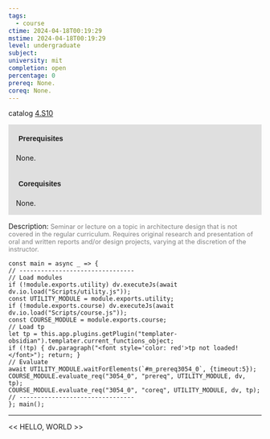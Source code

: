```yaml
---
tags:
  - course
ctime: 2024-04-18T00:19:29
mstime: 2024-04-18T00:19:29
level: undergraduate
subject: 
university: mit
completion: open
percentage: 0
prereq: None.
coreq: None.
---
```


catalog [4.S10](http://student.mit.edu/catalog/m4a.html#4.S10)

<span style="display: block; padding: 15px; background-color: rgb(100, 100, 100, 0.2);"><font id="m_prereq3054_0" style="display: block; font-family: Arial, sans-serif; font-weight: bold; padding: 5px">Prerequisites</font><br><span id="prereq3054_0">None.</span></span>
<span style="display: block; padding: 15px; background-color: rgb(100, 100, 100, 0.2);"><font id="m_coreq3054_0" style="display: block; font-family: Arial, sans-serif; font-weight: bold; padding: 5px">Corequisites</font><br><span id="coreq3054_0">None.</span></span>

<font style="">Description:</font>
<font style="color: grey; font-size: 0.8rem;">Seminar or lecture on a topic in architecture design that is not covered in the regular curriculum. Requires original research and presentation of oral and written reports and/or design projects, varying at the discretion of the instructor.</font>

```dataviewjs
const main = async _ => {
// --------------------------------
// Load modules
if (!module.exports.utility) dv.executeJs(await dv.io.load("Scripts/utility.js"));
const UTILITY_MODULE = module.exports.utility;
if (!module.exports.course) dv.executeJs(await dv.io.load("Scripts/course.js"));
const COURSE_MODULE = module.exports.course;
// Load tp
let tp = this.app.plugins.getPlugin("templater-obsidian").templater.current_functions_object;
if (!tp) { dv.paragraph("<font style='color: red'>tp not loaded!</font>"); return; }
// Evaluate
await UTILITY_MODULE.waitForElements(`#m_prereq3054_0`, {timeout:5});
COURSE_MODULE.evaluate_req("3054_0", "prereq", UTILITY_MODULE, dv, tp);
COURSE_MODULE.evaluate_req("3054_0", "coreq", UTILITY_MODULE, dv, tp);
// --------------------------------
}; main();
```

---

<< HELLO, WORLD >>
